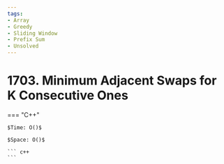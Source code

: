 ```yaml
---
tags:
- Array
- Greedy
- Sliding Window
- Prefix Sum
- Unsolved
---
```



# 1703. Minimum Adjacent Swaps for K Consecutive Ones

=== "C++"

    $Time: O()$

    $Space: O()$

    ``` c++
    ```